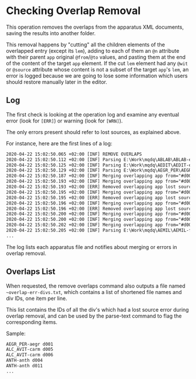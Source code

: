 # Checking Overlap Removal

This operation removes the overlaps from the apparatus XML documents, saving the results into another folder.

This removal happens by "cutting" all the children elements of the overlapped entry (except its `lem`), adding to each of them an `@n` attribute with their parent `app` original `@from`/`@to` values, and pasting them at the end of the content of the target `app` element. If the cut `lem` element had any `@wit` or `@source` attribute whose content is not a subset of the target `app`'s `lem`, an error is logged because we are going to lose some information which users should restore manually later in the editor.

## Log

The first check is looking at the operation log and examine any eventual error (look for `[ERR]`) or warning (look for `[WRN]`).

The only errors present should refer to lost sources, as explained above.

For instance, here are the first lines of a log:

```txt
2020-04-22 15:02:50.065 +02:00 [INF] REMOVE OVERLAPS
2020-04-22 15:02:50.112 +02:00 [INF] Parsing E:\Work\mqdq\ABLAB\ABLAB-epig-app.xml
2020-04-22 15:02:50.125 +02:00 [INF] Parsing E:\Work\mqdq\AEDIT\AEDIT-epig-app.xml
2020-04-22 15:02:50.129 +02:00 [INF] Parsing E:\Work\mqdq\AEGR_PER\AEGR_PER-aegr-app.xml
2020-04-22 15:02:50.187 +02:00 [INF] Merging overlapping app from="#d001w388" to="#d001w389" into from="#d001w388" to="#d001w392"
2020-04-22 15:02:50.193 +02:00 [INF] Merging overlapping app from="#d001w801" to="#d001w802" into from="#d001w801" to="#d001w803"
2020-04-22 15:02:50.193 +02:00 [ERR] Removed overlapping app lost sources at div d001: from="#d001w801" to="#d001w802"
2020-04-22 15:02:50.195 +02:00 [INF] Merging overlapping app from="#d001w928" to="#d001w928" into from="#d001w928" to="#d001w929"
2020-04-22 15:02:50.195 +02:00 [ERR] Removed overlapping app lost sources at div d001: from="#d001w928" to="#d001w928"
2020-04-22 15:02:50.196 +02:00 [INF] Merging overlapping app from="#d001w1003" to="#d001w1003" into from="#d001w1002" to="#d001w1004"
2020-04-22 15:02:50.196 +02:00 [ERR] Removed overlapping app lost sources at div d001: from="#d001w1003" to="#d001w1003"
2020-04-22 15:02:50.200 +02:00 [INF] Merging overlapping app from="#d001w1375" to="#d001w1375" into from="#d001w1375" to="#d001w1377"
2020-04-22 15:02:50.200 +02:00 [INF] Merging overlapping app from="#d001w1394" to="#d001w1394" into from="#d001w1392" to="#d001w1394"
2020-04-22 15:02:50.202 +02:00 [INF] Merging overlapping app from="#d001w1850" to="#d001w1850" into from="#d001w1848" to="#d001w1850"
2020-04-22 15:02:50.205 +02:00 [INF] Parsing E:\Work\mqdq\AEMIL\AEMIL-frag-app.xml
...
```

The log lists each apparatus file and notifies about merging or errors in overlap removal.

## Overlaps List

When requested, the remove overlaps command also outputs a file named `~overlap-err-divs.txt`, which contains a list of shortened file names and div IDs, one item per line.

This list contains the IDs of all the div's which had a lost source error during overlap removal, and can be used by the parse-text command to flag the corresponding items.

Sample:

```txt
AEGR_PER-aegr d001
ALC_AVIT-carm d005
ALC_AVIT-carm d006
ANTH-anth d004
ANTH-anth d011
...
```
